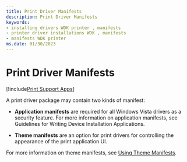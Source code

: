 ```yaml
---
title: Print Driver Manifests
description: Print Driver Manifests
keywords:
- installing drivers WDK printer , manifests
- printer driver installations WDK , manifests
- manifests WDK printer
ms.date: 01/30/2023
---
```


# Print Driver Manifests

[!include[Print Support Apps](../includes/print-support-apps.md)]

A print driver package may contain two kinds of manifest:

- **Application manifests** are required for all Windows Vista drivers as a security feature. For more information on application manifests, see Guidelines for Writing Device Installation Applications.

- **Theme manifests** are an option for print drivers for controlling the appearance of the print application UI.

For more information on theme manifests, see [Using Theme Manifests](using-theme-manifests.md).
